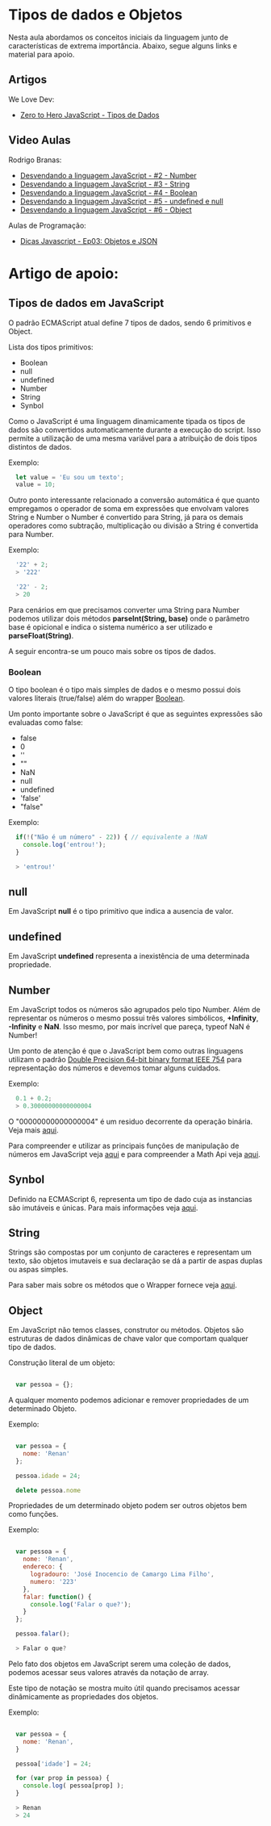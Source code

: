 # Tipos de dados e Objetos

Nesta aula abordamos os conceitos iniciais da linguagem junto de características de extrema importância.
Abaixo, segue alguns links e material para apoio.

## Artigos

We Love Dev:
- [Zero to Hero JavaScript - Tipos de Dados](http://www.welovedev.com.br/post/zero-to-hero-javascript-tipos-de-dados)
 
## Video Aulas

Rodrigo Branas:

- [Desvendando a linguagem JavaScript - #2 - Number](https://www.youtube.com/watch?v=-4Er-sZoxHM&index=2&list=PLQCmSnNFVYnT1-oeDOSBnt164802rkegc)
- [Desvendando a linguagem JavaScript - #3 - String](https://www.youtube.com/watch?v=c3vaqf9x1PQ&index=3&list=PLQCmSnNFVYnT1-oeDOSBnt164802rkegc)
- [Desvendando a linguagem JavaScript - #4 - Boolean](https://www.youtube.com/watch?v=oP2ProYre4k&index=4&list=PLQCmSnNFVYnT1-oeDOSBnt164802rkegc)
- [Desvendando a linguagem JavaScript - #5 - undefined e null](https://www.youtube.com/watch?v=dhaLnhvOyFc&index=5&list=PLQCmSnNFVYnT1-oeDOSBnt164802rkegc)
- [Desvendando a linguagem JavaScript - #6 - Object](https://www.youtube.com/watch?v=A_E-K69j93Q&index=6&list=PLQCmSnNFVYnT1-oeDOSBnt164802rkegc)

Aulas de Programação:
- [Dicas Javascript - Ep03: Objetos e JSON](https://www.youtube.com/watch?v=Bndsk0N_LAk)

# Artigo de apoio:

## Tipos de dados em JavaScript

O padrão ECMAScript atual define 7 tipos de dados, sendo 6 primitivos e Object.

Lista dos tipos primitivos:
- Boolean
- null
- undefined
- Number
- String
- Synbol

Como o JavaScript é uma linguagem dinamicamente tipada os tipos de dados são convertidos automaticamente durante a execução do script. Isso permite a utilização de uma mesma variável para a atribuição de dois tipos distintos de dados.

Exemplo:

```js
  let value = 'Eu sou um texto';
  value = 10;
```

Outro ponto interessante relacionado a conversão automática é que quanto empregamos o operador de soma em expressões que envolvam valores String e Number o Number é convertido para String, já para os demais operadores como subtração, multiplicação ou divisão a String é convertida para Number.

Exemplo:

```js
  '22' + 2;
  > '222'

  '22' - 2;
  > 20
```

Para cenários em que precisamos converter uma String para Number podemos utilizar dois métodos **parseInt(String, base)** onde o parâmetro base é opicional e indica o sistema numérico a ser utilizado e **parseFloat(String)**.

A seguir encontra-se um pouco mais sobre os tipos de dados.

### Boolean

O tipo boolean é o tipo mais simples de dados e o mesmo possui dois valores literais (true/false) além do wrapper [Boolean](https://developer.mozilla.org/pt-BR/docs/Web/JavaScript/Reference/Global_Objects/Boolean).

Um ponto importante sobre o JavaScript é que as seguintes expressões são evaluadas como false:

  - false
  - 0
  - ''
  - ""
  - NaN
  - null
  - undefined
  - 'false'
  - "false"

Exemplo:

```js
  if(!("Não é um número" - 22)) { // equivalente a !NaN
    console.log('entrou!');
  }

  > 'entrou!'
```

## null

Em JavaScript **null** é o tipo primitivo que indica a ausencia de valor.

## undefined

Em JavaScript **undefined** representa a inexistência de uma determinada propriedade.

## Number

Em JavaScript todos os números são agrupados pelo tipo Number. Além de representar os números o mesmo possui três valores simbólicos, **+Infinity**, **-Infinity** e **NaN**. Isso mesmo, por mais incrível que pareça, typeof NaN é Number!

Um ponto de atenção é que o JavaScript bem como outras linguagens utilizam o padrão [Double Precision 64-bit binary format IEEE 754](https://en.wikipedia.org/wiki/Double-precision_floating-point_format) para representação dos números e devemos tomar alguns cuidados.

Exemplo:

```js
  0.1 + 0.2;
  > 0.30000000000000004
```

O "00000000000000004" é um residuo decorrente da operação binária. Veja mais [aqui](http://0.30000000000000004.com/).

Para compreender e utilizar as principais funções de manipulação de números em JavaScript veja [aqui](http://www.w3schools.com/js/js_number_methods.asp) e para compreender a Math Api veja [aqui](http://www.w3schools.com/jsref/jsref_obj_math.asp).

## Synbol

Definido na ECMAScript 6, representa um tipo de dado cuja as instancias são imutáveis e únicas. Para mais informações veja [aqui](https://developer.mozilla.org/pt-BR/docs/Web/JavaScript/Reference/Global_Objects/Symbol).

## String

Strings são compostas por um conjunto de caracteres e representam um texto, são objetos imutaveis e sua declaração se dá a partir de aspas duplas ou aspas simples.

Para saber mais sobre os métodos que o Wrapper fornece veja [aqui](http://www.w3schools.com/jsref/jsref_obj_string.asp).

## Object

Em JavaScript não temos classes, construtor ou métodos. Objetos são estruturas de dados dinâmicas de chave valor que comportam qualquer tipo de dados.

Construção literal de um objeto:

```js

  var pessoa = {};

```

A qualquer momento podemos adicionar e remover propriedades de um determinado Objeto.

Exemplo:

```js

  var pessoa = {
    nome: 'Renan'
  };

  pessoa.idade = 24;

  delete pessoa.nome

```

Propriedades de um determinado objeto podem ser outros objetos bem como funções.

Exemplo:

```js

  var pessoa = {
    nome: 'Renan',
    endereco: {
      logradouro: 'José Inocencio de Camargo Lima Filho',
      numero: '223'
    },
    falar: function() {
      console.log('Falar o que?');
    }
  };

  pessoa.falar();

  > Falar o que?

```

Pelo fato dos objetos em JavaScript serem uma coleção de dados, podemos acessar seus valores através da notação de array.

Este tipo de notação se mostra muito útil quando precisamos acessar dinâmicamente as propriedades dos objetos.

Exemplo:

```js

  var pessoa = {
    nome: 'Renan',
  }

  pessoa['idade'] = 24;

  for (var prop in pessoa) {
    console.log( pessoa[prop] );
  }

  > Renan
  > 24

```
